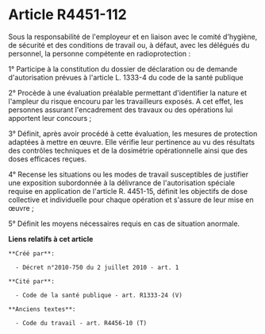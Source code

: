 # Article R4451-112

Sous la responsabilité de l'employeur et en liaison avec le comité d'hygiène, de sécurité et des conditions de travail ou, à
défaut, avec les délégués du personnel, la personne compétente en radioprotection : 

1° Participe à la constitution du dossier de déclaration ou de demande d'autorisation prévues à l'article L. 1333-4 du code
de la santé publique 

2° Procède à une évaluation préalable permettant d'identifier la nature et l'ampleur du risque encouru par les travailleurs
exposés. A cet effet, les personnes assurant l'encadrement des travaux ou des opérations lui apportent leur concours ; 

3° Définit, après avoir procédé à cette évaluation, les mesures de protection adaptées à mettre en œuvre. Elle vérifie leur
pertinence au vu des résultats des contrôles techniques et de la dosimétrie opérationnelle ainsi que des doses efficaces
reçues. 

4° Recense les situations ou les modes de travail susceptibles de justifier une exposition subordonnée à la délivrance de
l'autorisation spéciale requise en application de l'article R. 4451-15, définit les objectifs de dose collective et
individuelle pour chaque opération et s'assure de leur mise en œuvre ; 

5° Définit les moyens nécessaires requis en cas de situation anormale.

**Liens relatifs à cet article**

	**Créé par**:

	  - Décret n°2010-750 du 2 juillet 2010 - art. 1

	**Cité par**:

	  - Code de la santé publique - art. R1333-24 (V)

	**Anciens textes**:

	  - Code du travail - art. R4456-10 (T)
